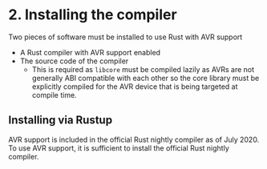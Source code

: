 # 2. Installing the compiler

Two pieces of software must be installed to use Rust with AVR support

  * A Rust compiler with AVR support enabled
  * The source code of the compiler
    * This is required as `libcore` must be compiled lazily as AVRs are
    not generally ABI compatible with each other so the core library must be
    explicitly compiled for the AVR device that is being targeted at compile time.

## Installing via Rustup

AVR support is included in the official Rust nightly compiler as of July 2020. To use AVR support, it
is sufficient to install the official Rust nightly compiler.
